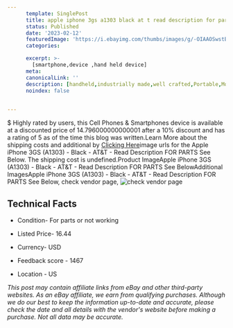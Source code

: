 ```yaml
---
      template: SinglePost
      title: apple iphone 3gs a1303 black at t read description for parts see below
      status: Published
      date: '2023-02-12'
      featuredImage: 'https://i.ebayimg.com/thumbs/images/g/-OIAAOSwstBiAYLV/s-l225.jpg'
      categories: 

      excerpt: >-
        [smartphone,device ,hand held device]
      meta:
      canonicalLink: ''
      description: [handheld,industrially made,well crafted,Portable,Mobile,Compact,Convenient,Lightweight,Maneuverable,Man-portable,Miniature,Carriable,Hand-held,Light,Holdable,Transportable,Mobile device,Pocket-sized,On-the-go,Wireless,Cordless,Compact size,Convenient size, smartphone,device ,hand held device]
      noindex: false

        
---
```

$
    Highly rated by users, this Cell Phones & Smartphones device is available at a discounted price of 14.796000000000001 after a 10% discount and has a rating of 5 as of the time this blog was written.Learn More about the shipping costs and additional by [Clicking Here](https://www.ebay.com/itm/204226003427?hash=item2f8cd181e3%3Ag%3A-OIAAOSwstBiAYLV&mkevt=1&mkcid=1&mkrid=711-53200-19255-0&campid=%253CePNCampaignId%253E&customid=%253CreferenceId%253E&toolid=10049)image urls for the Apple iPhone 3GS (A1303) - Black - AT&T - Read Description FOR PARTS See Below. The shipping cost is undefined.Product ImageApple iPhone 3GS (A1303) - Black - AT&T - Read Description FOR PARTS See BelowAdditional ImagesApple iPhone 3GS (A1303) - Black - AT&T - Read Description FOR PARTS See Below, check vendor page, ![check vendor page](https://origin-galleryplus.ebayimg.com/ws/web/204226003427_2_0_1/225x225.jpg,https://origin-galleryplus.ebayimg.com/ws/web/204226003427_3_0_1/225x225.jpg,https://origin-galleryplus.ebayimg.com/ws/web/204226003427_4_0_1/225x225.jpg,https://origin-galleryplus.ebayimg.com/ws/web/204226003427_5_0_1/225x225.jpg,https://origin-galleryplus.ebayimg.com/ws/web/204226003427_6_0_1/225x225.jpg,https://origin-galleryplus.ebayimg.com/ws/web/204226003427_7_0_1/225x225.jpg,https://origin-galleryplus.ebayimg.com/ws/web/204226003427_8_0_1/225x225.jpg,https://origin-galleryplus.ebayimg.com/ws/web/204226003427_9_0_1/225x225.jpg,https://origin-galleryplus.ebayimg.com/ws/web/204226003427_10_0_1/225x225.jpg,https://origin-galleryplus.ebayimg.com/ws/web/204226003427_11_0_1/225x225.jpg)
    
    

 ## Technical Facts 



     
      

 - Condition- For parts or not working 


      

 - Listed Price- 16.44 


      

 - Currency- USD 


      

 - Feedback score - 1467 


      

 - Location - US 


      
      

 *_This post may contain affiliate links from eBay and other third-party websites. As an eBay affiliate, we earn from qualifying purchases. Although we do our best to keep the information up-to-date and accurate, please check the date and all details with the vendor's website before making a purchase. Not all data may be accurate._*



    
    
    
    
    
